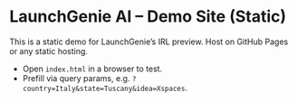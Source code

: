 # LaunchGenie AI – Demo Site (Static)
This is a static demo for LaunchGenie’s IRL preview. Host on GitHub Pages or any static hosting.
- Open `index.html` in a browser to test.
- Prefill via query params, e.g. `?country=Italy&state=Tuscany&idea=Xspaces`.
